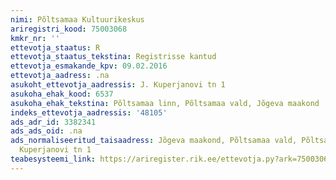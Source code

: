 ```yaml
---
nimi: Põltsamaa Kultuurikeskus
ariregistri_kood: 75003068
kmkr_nr: ''
ettevotja_staatus: R
ettevotja_staatus_tekstina: Registrisse kantud
ettevotja_esmakande_kpv: 09.02.2016
ettevotja_aadress: .na
asukoht_ettevotja_aadressis: J. Kuperjanovi tn 1
asukoha_ehak_kood: 6537
asukoha_ehak_tekstina: Põltsamaa linn, Põltsamaa vald, Jõgeva maakond
indeks_ettevotja_aadressis: '48105'
ads_adr_id: 3382341
ads_ads_oid: .na
ads_normaliseeritud_taisaadress: Jõgeva maakond, Põltsamaa vald, Põltsamaa linn, J.
  Kuperjanovi tn 1
teabesysteemi_link: https://ariregister.rik.ee/ettevotja.py?ark=75003068&ref=rekvisiidid
---
```

